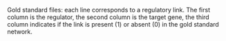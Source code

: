 Gold standard files: each line corresponds to a regulatory link. The first column is the regulator, the second column is the target gene, the third column indicates if the link is present (1) or absent (0) in the gold standard network.
